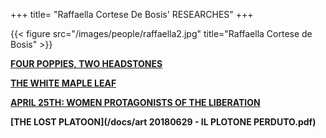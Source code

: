 +++
title= "Raffaella Cortese De Bosis' RESEARCHES"
+++


{{< figure src="/images/people/raffaella2.jpg" title="Raffaella Cortese de Bosis" >}}



**[FOUR POPPIES, TWO HEADSTONES](/en/research/ingram_mclean/)**

**[THE WHITE MAPLE LEAF](/en/research/brade_hope/)**

**[APRIL 25TH: WOMEN PROTAGONISTS OF THE LIBERATION](/en/history/donne25apr/)**


**[THE LOST PLATOON](/docs/art 20180629 - IL PLOTONE PERDUTO.pdf)**







